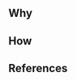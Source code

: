 ## Why

<!-- Why need this Pull Request ? -->

## How

<!-- How do you realize? -->

## References

<!-- related infomation -->
